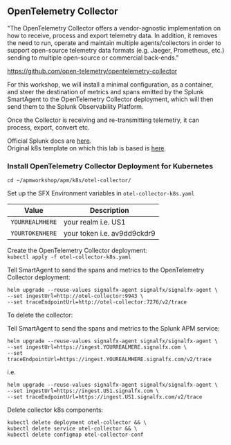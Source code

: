 ## OpenTelemetry Collector

"The OpenTelemetry Collector offers a vendor-agnostic implementation on how to receive, process and export telemetry data. In addition, it removes the need to run, operate and maintain multiple agents/collectors in order to support open-source telemetry data formats (e.g. Jaeger, Prometheus, etc.) sending to multiple open-source or commercial back-ends."

https://github.com/open-telemetry/opentelemetry-collector

For this workshop, we will install a minimal configuration, as a container, and steer the destination of metrics and spans emitted by the Splunk SmartAgent to the OpenTelemetry Collector deployment, which will then send them to the Splunk Observability Platform.

Once the Collector is receiving and re-transmitting telemetry, it can process, export, convert etc.

Official Splunk docs are [here](https://docs.signalfx.com/en/latest/apm/apm-getting-started/apm-opentelemetry-collector.html).  
Original k8s template on which this lab is based is [here](https://github.com/open-telemetry/opentelemetry-collector-contrib/blob/master/exporter/sapmexporter/examples/signalfx-k8s.yaml).

### Install OpenTelemetry Collector Deployment for Kubernetes

`cd ~/apmworkshop/apm/k8s/otel-collector/`

Set up the SFX Environment variables in `otel-collector-k8s.yaml`

| Value | Description |
|-------|-------------|
|`YOURREALMHERE`| your realm i.e. US1|
|`YOURTOKENHERE`| your token i.e. av9dd9ckdr9|

Create the OpenTelemetry Collector deployment:  
`kubectl apply -f otel-collector-k8s.yaml`  

Tell SmartAgent to send the spans and metrics to the OpenTelemetry Collector deployment:  

```
helm upgrade --reuse-values signalfx-agent signalfx/signalfx-agent \
--set ingestUrl=http://otel-collector:9943 \
--set traceEndpointUrl=http://otel-collector:7276/v2/trace
```

To delete the collector:  

Tell SmartAgent to send the spans and metrics to the Splunk APM service:  

```
helm upgrade --reuse-values signalfx-agent signalfx/signalfx-agent \
--set ingestUrl=https://ingest.YOURREALMERE.signalfx.com \
--set traceEndpointUrl=https://ingest.YOUREALMHERE.signalfx.com/v2/trace
```
i.e.
```
helm upgrade --reuse-values signalfx-agent signalfx/signalfx-agent \
--set ingestUrl=https://ingest.US1.signalfx.com \
--set traceEndpointUrl=https://ingest.US1.signalfx.com/v2/trace
```

Delete collector k8s components:

```
kubectl delete deployment otel-collector && \
kubectl delete service otel-collector && \
kubectl delete configmap otel-collector-conf
```
